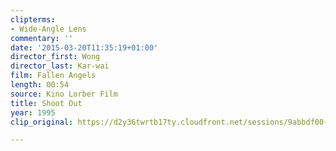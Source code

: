 ```yaml
---
clipterms:
- Wide-Angle Lens
commentary: ''
date: '2015-03-20T11:35:19+01:00'
director_first: Wong
director_last: Kar-wai
film: Fallen Angels
length: 00:54
source: Kino Lorber Film
title: Shoot Out
year: 1995
clip_original: https://d2y36twrtb17ty.cloudfront.net/sessions/9abbdf00-e420-4ec7-8358-ae310170c8f2/349c18ce-6bd7-4a23-b2ed-ae310170c8f9-714e2b28-08b5-4279-af13-ae310170eb00.mp4

---
```


